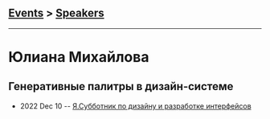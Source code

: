## [Events](../README.md) > [Speakers](../speakers.md)
---

# Юлиана Михайлова

## Генеративные палитры в дизайн-системе
- 2022 Dec 10 -- [Я.Субботник по дизайну и разработке интерфейсов](https://youtu.be/DfzPuhalWoA)    
